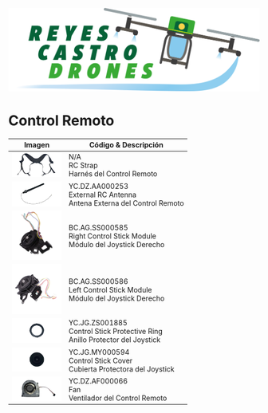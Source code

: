[![](/Reyes-Castro-Drones_LOGO.png "Volver a la Página de Inicio")](/README.md)

# Control Remoto

| Imagen | Código & Descripción |
| ------ | -------------------- |
| <img src="./RCSTRAP.png" width="100"> | N/A<br>RC Strap<br>Harnés del Control Remoto |
| <img src="./YC.DZ.AA000253.png" width="100"> |YC.DZ.AA000253 <br>External RC Antenna<br>Antena Externa del Control Remoto |
| <img src="./BC.AG.SS000585.jpg" width="100"> |BC.AG.SS000585 <br>Right Control Stick Module<br>Módulo del Joystick Derecho |
| <img src="./BC.AG.SS000586.jpg" width="100"> |BC.AG.SS000586 <br>Left Control Stick Module<br>Módulo del Joystick Derecho |
| <img src="./YC.JG.ZS001885.png" width="100"> |YC.JG.ZS001885 <br>Control Stick Protective Ring<br>Anillo Protector del Joystick |
| <img src="./YC.JG.MY000594.png" width="100"> |YC.JG.MY000594 <br>Control Stick Cover<br>Cubierta Protectora del Joystick |
| <img src="./YC.DZ.AF000066.png" width="100"> |YC.DZ.AF000066 <br>Fan<br>Ventilador del Control Remoto |
